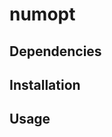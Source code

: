 # numopt
[comment]: <> (Add the travis build status)

[comment]: <> (Give a short explanation of the project)


## Dependencies
[comment]: <> (Add dependencies through badges from https://img.shields.io)


## Installation
[comment]: <> (Provide installation instructions)


## Usage
[comment]: <> (Provide usage examples)
